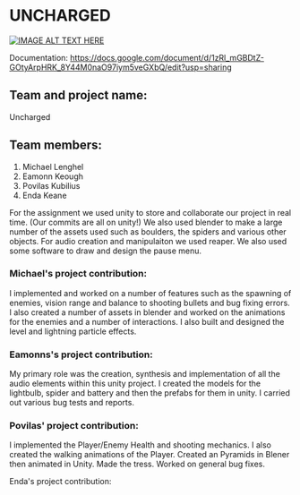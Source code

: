 # UNCHARGED

[![IMAGE ALT TEXT HERE](http://img.youtube.com/vi/FTRWUzv95Wg/0.jpg)](http://www.youtube.com/watch?v=FTRWUzv95Wg)

Documentation: https://docs.google.com/document/d/1zRl_mGBDtZ-GOtyArpHRK_8Y44M0naO97iym5veGXbQ/edit?usp=sharing

## Team and project name: 
Uncharged
## Team members:
1. Michael Lenghel
2. Eamonn Keough
3. Povilas Kubilius
4. Enda Keane

For the assignment we used unity to store and collaborate our project in real time. (Our commits are all on unity!) We also used blender to make a large number of the assets used such as boulders, the spiders and various other objects. For audio creation and manipulaiton we used reaper. We also used some software to draw and design the pause menu.

### Michael's project contribution:
I implemented and worked on a number of features such as the spawning of enemies, vision range and balance to shooting bullets and bug fixing errors. I also created a number of assets in blender and worked on the animations for the enemies and a number of interactions. I also built and designed the level and lightning particle effects.

### Eamonns's project contribution:
My primary role was the creation, synthesis and implementation of all the audio elements within this unity project. I created the models for the lightbulb, spider and battery and then the prefabs for them in unity. I carried out various bug tests and reports. 

### Povilas' project contribution:
I implemented the Player/Enemy Health and shooting mechanics. I also created the walking animations of the Player. Created an Pyramids in Blener then animated in Unity. Made the tress. Worked on general bug fixes. 

Enda's project contribution:
